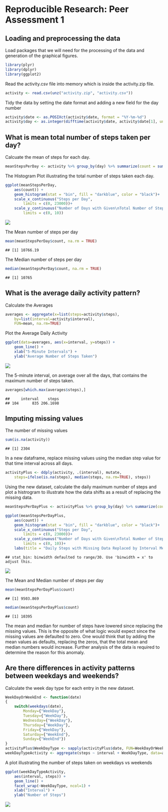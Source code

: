 # Reproducible Research: Peer Assessment 1


## Loading and preprocessing the data

Load packages that we will need for the processing of the data and generation
of the graphical figures.


```r
library(plyr)
library(dplyr)
library(ggplot2)
```

Read the activity.csv file into memory which is inside the activity.zip file.


```r
activity <- read.csv(unz("activity.zip", "activity.csv"))
```

Tidy the data by setting the date format and adding a new field for the day number


```r
activity$date <- as.POSIXct(activity$date, format = "%Y-%m-%d")
activity$day <- as.integer(difftime(activity$date, activity$date[1], units = "days"))
```

## What is mean total number of steps taken per day?

Calcuate the mean of steps for each day.


```r
meanStepsPerDay <- activity %>% group_by(day) %>% summarize(count = sum(steps))
```

The Histogram Plot illustrating the total number of steps taken each day.


```r
ggplot(meanStepsPerDay,
    aes(count)) + 
    geom_histogram(stat = "bin", fill = "darkblue", color = "black")+
    scale_x_continuous("Steps per Day", 
        limits = c(0, 23000))+
    scale_y_continuous("Number of Days with Given\nTotal Number of Steps",
        limits = c(0, 10))
```

![](PA1_template_files/figure-html/unnamed-chunk-5-1.png) 

The Mean number of steps per day


```r
mean(meanStepsPerDay$count, na.rm = TRUE)
```

```
## [1] 10766.19
```

The Median number of steps per day


```r
median(meanStepsPerDay$count, na.rm = TRUE)
```

```
## [1] 10765
```


## What is the average daily activity pattern?

Calculate the Averages


```r
averages <- aggregate(x=list(steps=activity$steps), 
    by=list(interval=activity$interval),
    FUN=mean, na.rm=TRUE)
```

Plot the Average Daily Activity


```r
ggplot(data=averages, aes(x=interval, y=steps)) +
    geom_line() +
    xlab("5-Minute Intervals") +
    ylab("Average Number of Steps Taken")
```

![](PA1_template_files/figure-html/unnamed-chunk-9-1.png) 

The 5-minute interval, on average over all the days, that contains the maximum
number of steps taken.


```r
averages[which.max(averages$steps),]
```

```
##     interval    steps
## 104      835 206.1698
```

## Imputing missing values

The number of missing values


```r
sum(is.na(activity))
```

```
## [1] 2304
```

In a new dataframe, replace missing values using the median step value for that
time interval across all days.


```r
activityPlus <- ddply(activity, .(interval), mutate, 
    steps=ifelse(is.na(steps), median(steps, na.rm=TRUE), steps))
```

Using the new dataset, calculate the daily maximum number of steps and plot a
histrogram to illustrate how the data shifts as a result of replacing the
missing data.


```r
meanStepsPerDayPlus <- activityPlus %>% group_by(day) %>% summarize(count=sum(steps))

ggplot(meanStepsPerDayPlus,
    aes(count)) + 
    geom_histogram(stat = "bin", fill = "darkblue", color = "black")+
    scale_x_continuous("Steps per Day", 
        limits = c(0, 23000))+
    scale_y_continuous("Number of Days with Given\nTotal Number of Steps",
        limits = c(0, 10))+
    labs(title = "Daily Steps with Missing Data Replaced by Interval Medians")
```

```
## stat_bin: binwidth defaulted to range/30. Use 'binwidth = x' to adjust this.
```

![](PA1_template_files/figure-html/unnamed-chunk-13-1.png) 

The Mean and Median number of steps per day


```r
mean(meanStepsPerDayPlus$count)
```

```
## [1] 9503.869
```

```r
median(meanStepsPerDayPlus$count)
```

```
## [1] 10395
```

The mean and median for number of steps have lowered since replacing the missing
values.  This is the opposite of what logic would expect since the missing
values are defaulted to zero.  One would think that by adding the mean
values as defaults, replacing the zeros, that the total mean and median numbers
would increase.  Further analysis of the data is required to determine the
reason for this anomaly.

## Are there differences in activity patterns between weekdays and weekends?

Calculate the week day type for each entry in the new dataset.


```r
WeekDayOrWeekEnd <- function(date)
{
    switch(weekdays(date),
        Monday={"WeekDay"},
        Tuesday={"WeekDay"},
        Wednesday={"WeekDay"},
        Thursday={"WeekDay"},
        Friday={"WeekDay"},
        Saturday={"WeekEnd"},
        Sunday={"WeekEnd"})
}
activityPlus$WeekDayType <- sapply(activityPlus$date, FUN=WeekDayOrWeekEnd)
weekDayTypeActivity <- aggregate(steps ~ interval + WeekDayType, data=activityPlus, mean)
```

A plot illustrating the number of steps taken on weekdays vs weekends


```r
ggplot(weekDayTypeActivity,
    aes(interval, steps)) +
    geom_line() +
    facet_wrap(~WeekDayType, ncol=1) +
    xlab("Interval") +
    ylab("Number of Steps")
```

![](PA1_template_files/figure-html/unnamed-chunk-16-1.png) 
